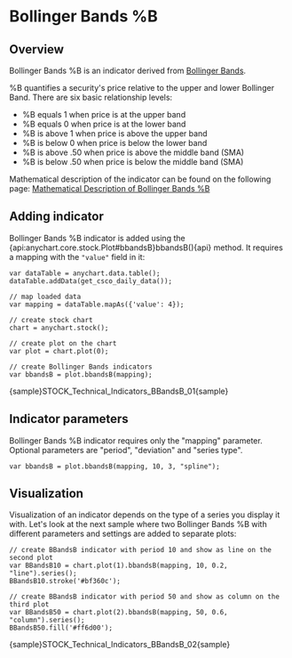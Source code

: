 # Bollinger Bands %B

## Overview

Bollinger Bands %B is an indicator derived from [Bollinger Bands](Bollinger_Bands).

%B quantifies a security's price relative to the upper and lower Bollinger Band. There are six basic relationship levels:

- %B equals 1 when price is at the upper band
- %B equals 0 when price is at the lower band
- %B is above 1 when price is above the upper band
- %B is below 0 when price is below the lower band
- %B is above .50 when price is above the middle band (SMA)
- %B is below .50 when price is below the middle band (SMA)

Mathematical description of the indicator can be found on the following page: [Mathematical Description of Bollinger Bands %B](Mathematical_Description#bollinger_bands_%b)

## Adding indicator

Bollinger Bands %B indicator is added using the {api:anychart.core.stock.Plot#bbandsB}bbandsB(){api} method. It requires a mapping with the `"value"` field in it:

```
var dataTable = anychart.data.table();
dataTable.addData(get_csco_daily_data());

// map loaded data
var mapping = dataTable.mapAs({'value': 4});

// create stock chart
chart = anychart.stock();

// create plot on the chart
var plot = chart.plot(0);

// create Bollinger Bands indicators
var bbandsB = plot.bbandsB(mapping);
```

{sample}STOCK\_Technical\_Indicators\_BBandsB\_01{sample}

## Indicator parameters

Bollinger Bands %B indicator requires only the "mapping" parameter. Optional parameters are "period", "deviation" and "series type".

```
var bbandsB = plot.bbandsB(mapping, 10, 3, "spline");
```

## Visualization

Visualization of an indicator depends on the type of a series you display it with. Let's look at the next sample where two Bollinger Bands %B with different parameters and settings are added to separate plots:

```
// create BBandsB indicator with period 10 and show as line on the second plot
var BBandsB10 = chart.plot(1).bbandsB(mapping, 10, 0.2, "line").series();
BBandsB10.stroke('#bf360c');

// create BBandsB indicator with period 50 and show as column on the third plot
var BBandsB50 = chart.plot(2).bbandsB(mapping, 50, 0.6, "column").series();
BBandsB50.fill('#ff6d00');
```

{sample}STOCK\_Technical\_Indicators\_BBandsB\_02{sample}